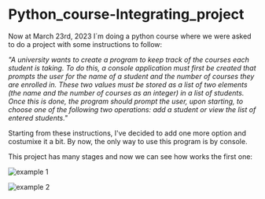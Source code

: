 # Python_course-Integrating_project
Now at March 23rd, 2023 I´m doing a python course where we were asked to do a project with some instructions to follow:

*"A university wants to create a program to keep track of the courses each student is taking.
To do this, a console application must first be created that prompts the user for the name 
of a student and the number of courses they are enrolled in. 
These two values must be stored as a list of two elements (the name and the number of courses as an integer) in a list of students.
Once this is done, the program should prompt the user, upon starting, 
to choose one of the following two operations: add a student or view the list of entered students."*

Starting from these instructions, I've decided to add one more option and costumixe it a bit. By now, the only way to use this program is by console.

This project has many stages and now we can see how works the first one:

![example 1](https://user-images.githubusercontent.com/80971815/228378399-d874a073-f2c6-46ac-9200-fdfea7db822f.png)

![example 2](https://user-images.githubusercontent.com/80971815/228378481-f92c6338-1279-4f61-b894-f741a2042212.png)





